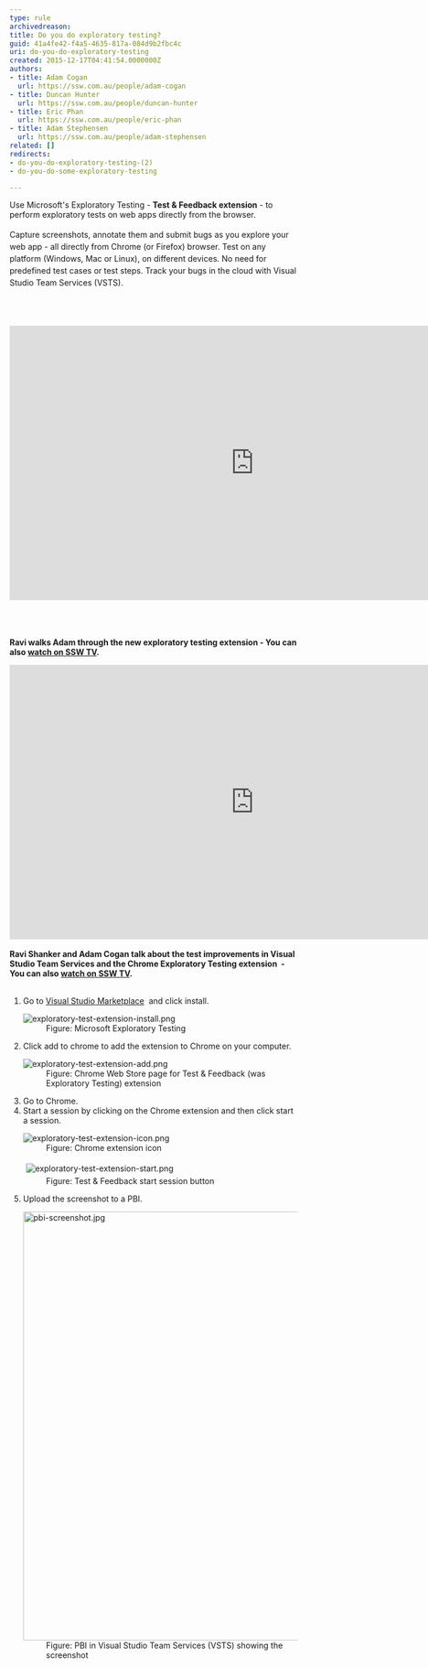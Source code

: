 ```yaml
---
type: rule
archivedreason: 
title: Do you do exploratory testing?
guid: 41a4fe42-f4a5-4635-817a-084d9b2fbc4c
uri: do-you-do-exploratory-testing
created: 2015-12-17T04:41:54.0000000Z
authors:
- title: Adam Cogan
  url: https://ssw.com.au/people/adam-cogan
- title: Duncan Hunter
  url: https://ssw.com.au/people/duncan-hunter
- title: Eric Phan
  url: https://ssw.com.au/people/eric-phan
- title: Adam Stephensen
  url: https://ssw.com.au/people/adam-stephensen
related: []
redirects:
- do-you-do-exploratory-testing-(2)
- do-you-do-some-exploratory-testing

---
```



Use Microsoft's Exploratory Testing - <b>Test &amp; Feedback&#160;extension</b> - to perform exploratory tests on web apps directly from the browser.<br><br><span style="line-height&#58;20.8px;"> Capture screenshots, annotate them&#160;and submit bugs as you explore your web app - all directly from&#160;Chrome (or Firefox) browser. Test on any platform (Windows, Mac or Linux), on different devices. No need for predefined test cases or test steps. Track your bugs in the cloud with Visual Studio Team Services (VSTS).</span><br>
<br><excerpt class='endintro'></excerpt><br>
<div> ​​ 
   <div class="ms-rtestate-read ms-rte-embedcode ms-rte-embedil ms-rtestate-notify s4-wpActive">
      <iframe width="853" height="480" src="https&#58;//www.youtube.com/embed/J_fmWxl1zUQ?rel=0" frameborder="0"></iframe>&#160;</div>
   <span style="color&#58;#555555;font-size&#58;0.9rem;font-weight&#58;bold;line-height&#58;2.1rem;"> <br></span></div><p> 
   <strong>Ravi walks Adam through the new exploratory testing extension - You can also <a href="http&#58;//tv.ssw.com/6664/exploratory-testing-extension-for-visual-studio-adam-cogans-interview-with-ravi-shanker" target="_blank">watch on SSW TV</a>.</strong></p><div><div class="ms-rtestate-read ms-rte-embedcode ms-rte-embedil ms-rtestate-notify">
      <iframe width="853" height="480" src="https&#58;//www.youtube.com/embed/G5tTF0sjyTg?rel=0" frameborder="0"></iframe>&#160;</div>
   <strong>Ravi Shanker and Adam Cogan talk about the test improvements in Visual Studio Team Services and the Chrome Exploratory Testing extension&#160; - You can also <a href="https&#58;//tv.ssw.com/6873/vs-test-feedback-chrome-extension-with-product-owner-ravi-shanker-microsoft-seattle-2017" target="_blank">watch on SSW TV</a>.</strong></div><div>
   <strong> <br></strong></div><ol><li>Go to&#160;<a href="https&#58;//marketplace.visualstudio.com/items?itemName=ms.vss-exploratorytesting-web">Visual Studio Marketplace</a> &#160;and click install. <dl class="image"><dt> <img src="/PublishingImages/exploratory-test-extension-install.png" alt="exploratory-test-extension-install.png" /> <br>
         </dt><dd>Figure&#58;&#160;Microsoft Exploratory Testing&#160;</dd></dl></li><li>Click add to chrome to add the extension to Chrome on your computer. <dl class="image"><dt> <img src="/PublishingImages/exploratory-test-extension-add.png" alt="exploratory-test-extension-add.png" /> </dt><dd> Figure&#58;&#160;Chrome Web Store page for Test &amp; Feedback (was Exploratory Testing) extension</dd></dl></li><li>Go to Chrome.</li><li>Start a session&#160;by clicking on the Chrome extension and then click start a session. <dl class="image"><dt> <img src="/PublishingImages/exploratory-test-extension-icon.png" alt="exploratory-test-extension-icon.png" style="margin&#58;0px;" /> </dt><dd>Figure&#58; Chrome extension icon</dd></dl><dl class="image"><dt> <img src="/PublishingImages/exploratory-test-extension-start.png" alt="exploratory-test-extension-start.png" style="margin&#58;5px;" /><br></dt><dd>Figure&#58; Test &amp; Feedback start session button</dd></dl></li><li>Upload the screenshot to a PBI.<p></p><dl class="image"><dt> <img src="/PublishingImages/pbi-screenshot.jpg" alt="pbi-screenshot.jpg" style="width&#58;750px;" /> </dt><dd>Figure&#58; PBI in Visual Studio Team Services (VSTS)&#160;showing the screenshot</dd></dl></li></ol>


